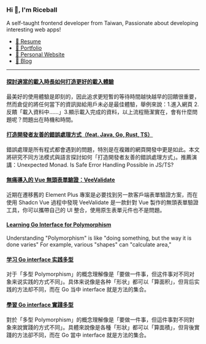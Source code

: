 <h3 >Hi 👋, I'm Riceball</h3>
<p>A self-taught frontend developer from Taiwan, Passionate about developing interesting web apps!</p>

- [📜 Resume](https://weweweb.pages.dev/en/resume/)
- [💼 Portfolio](https://weweweb.pages.dev/en/work/)
- [🏡 Personal Website](https://weweweb.pages.dev/en/)
- [📝 Blog](https://www.webdong.dev/en/)
---

<!--START_SECTION:feed-->
#### [探討適當的載入時長如何打造更好的載入體驗](https:&#x2F;&#x2F;www.webdong.dev&#x2F;zh-tw&#x2F;post&#x2F;optimal-loading-times-contribute-to-a-better-ux&#x2F;) 
最美好的使用體驗是即刻的，因此追求更短暫的等待時間越快越早的回饋很重要，然而倉促的將任何當下的資訊拋給用戶未必是最佳體驗，舉例來說：1.進入網頁 2.反饋「載入資料中……」3.顯示載入完成的資料，以上流程簡潔實在，會有什麼問題呢？問題出在時機和時間。
#### [打造開發者友善的錯誤處理方式（feat. Java, Go, Rust, TS）](https:&#x2F;&#x2F;www.webdong.dev&#x2F;zh-tw&#x2F;post&#x2F;developer-friendly-error-handling&#x2F;) 
錯誤處理是所有程式都會遇到的問題，特別是在複雜的網頁開發中更是如此。本文將研究不同方法模式與語言探討如何「打造開發者友善的錯誤處理方式」。推薦演講：Unexpected Monad. Is Safe Error Handling Possible in JS&#x2F;TS?
#### [無痛導入的 Vue 無頭表單驗證：VeeValidate](https:&#x2F;&#x2F;www.webdong.dev&#x2F;zh-tw&#x2F;post&#x2F;veevalidate&#x2F;) 
近期在遷移舊的 Element Plus 專案是必要找到另一款客戶端表單驗證方案，而在使用 Shadcn Vue 過程中發現 VeeValidate 是一款針對 Vue 製作的無頭表單驗證工具，你可以攜帶自己的 UI 整合，使用原生表單元件也不是問題。
#### [Learning Go Interface for Polymorphism](https:&#x2F;&#x2F;www.webdong.dev&#x2F;en&#x2F;post&#x2F;go-interface&#x2F;) 
Understanding &quot;Polymorphism&quot; is like &quot;doing something, but the way it is done varies&quot; For example, various &quot;shapes&quot; can &quot;calculate area,&quot;
#### [学习 Go interface 实践多型](https:&#x2F;&#x2F;www.webdong.dev&#x2F;zh-cn&#x2F;post&#x2F;go-interface&#x2F;) 
对于「多型 Polymorphism」的概念理解像是「要做一件事，但这件事对不同对象来说实践的方式不同」。具体来说像是各种「形状」都可以「算面积」，但背后实践的方法却不同，而在 Go 当中 interface 就是方法的集合。
#### [學習 Go interface 實踐多型](https:&#x2F;&#x2F;www.webdong.dev&#x2F;zh-tw&#x2F;post&#x2F;go-interface&#x2F;) 
對於「多型 Polymorphism」的概念理解像是「要做一件事，但這件事對不同對象來說實踐的方式不同」。具體來說像是各種「形狀」都可以「算面積」，但背後實踐的方法卻不同，而在 Go 當中 interface 就是方法的集合。
<!--END_SECTION:feed-->


